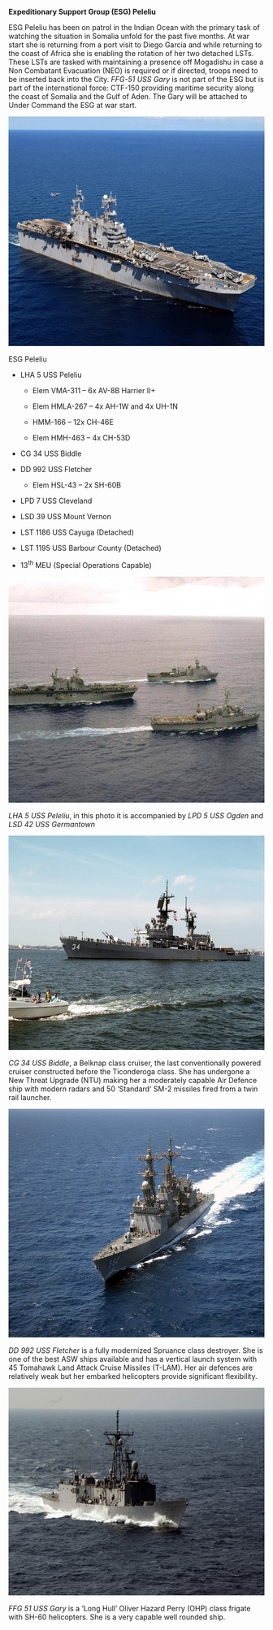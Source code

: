 **Expeditionary Support Group (ESG) Peleliu**

ESG Peleliu has been on patrol in the Indian Ocean with the primary task
of watching the situation in Somalia unfold for the past five months. At
war start she is returning from a port visit to Diego Garcia and while
returning to the coast of Africa she is enabling the rotation of her two
detached LSTs. These LSTs are tasked with maintaining a presence off
Mogadishu in case a Non Combatant Evacuation (NEO) is required or if
directed, troops need to be inserted back into the City. *FFG-51 USS
Gary* is not part of the ESG but is part of the international force:
CTF-150 providing maritime security along the coast of Somalia and the
Gulf of Aden. The Gary will be attached to Under Command the ESG at war
start.

<img src="/assets\images\nato\us\navy\amphibious\peleliu\image1.jpg" style="width:6.59375in;height:4.70982in" />

ESG Peleliu

-   LHA 5 USS Peleliu

    -   Elem VMA-311 – 6x AV-8B Harrier II+

    -   Elem HMLA-267 – 4x AH-1W and 4x UH-1N

    -   HMM-166 – 12x CH-46E

    -   Elem HMH-463 – 4x CH-53D

-   CG 34 USS Biddle

-   DD 992 USS Fletcher

    -   Elem HSL-43 – 2x SH-60B

-   LPD 7 USS Cleveland

-   LSD 39 USS Mount Vernon

-   LST 1186 USS Cayuga (Detached)

-   LST 1195 USS Barbour County (Detached)

-   13<sup>th</sup> MEU (Special Operations Capable)

<img src="/assets\images\nato\us\navy\amphibious\peleliu\image2.jpg" style="width:6.5in;height:4.64097in" />

*LHA 5 USS Peleliu*, in this photo it is accompanied by *LPD 5 USS
Ogden* and *LSD 42 USS Germantown*

<img src="/assets\images\nato\us\navy\amphibious\peleliu\image3.jpeg" style="width:6.57292in;height:4.39669in" />

*CG 34 USS Biddle*, a Belknap class cruiser, the last conventionally
powered cruiser constructed before the Ticonderoga class. She has
undergone a New Threat Upgrade (NTU) making her a moderately capable Air
Defence ship with modern radars and 50 ‘Standard’ SM-2 missiles fired
from a twin rail launcher.

<img src="/assets\images\nato\us\navy\amphibious\peleliu\image4.jpg" style="width:6.55208in;height:4.6786in" />

*DD 992 USS Fletcher* is a fully modernized Spruance class destroyer.
She is one of the best ASW ships available and has a vertical launch
system with 45 Tomahawk Land Attack Cruise Missiles (T-LAM). Her air
defences are relatively weak but her embarked helicopters provide
significant flexibility.

<img src="/assets\images\nato\us\navy\amphibious\peleliu\image5.jpeg" style="width:6.5in;height:4.26389in" />

*FFG 51 USS Gary* is a ‘Long Hull’ Oliver Hazard Perry (OHP) class
frigate with SH-60 helicopters. She is a very capable well rounded ship.
